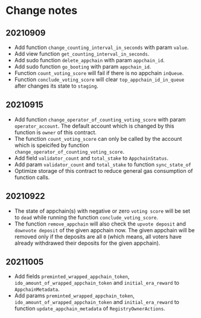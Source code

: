 # Change notes

## 20210909

* Add function `change_counting_interval_in_seconds` with param `value`.
* Add view function `get_counting_interval_in_seconds`.
* Add sudo function `delete_appchain` with param `appchain_id`.
* Add sudo function `go_booting` with param `appchain_id`.
* Function `count_voting_score` will fail if there is no appchain `inQueue`.
* Function `conclude_voting_score` will clear `top_appchain_id_in_queue` after changes its state to `staging`.

## 20210915

* Add function `change_operator_of_counting_voting_score` with param `operator_account`. The default account which is changed by this function is `owner` of this contract.
* The function `count_voting_score` can only be called by the account which is speicifed by function `change_operator_of_counting_voting_score`.
* Add field `validator_count` and `total_stake` to `AppchainStatus`.
* Add param `validator_count` and `total_stake` to function `sync_state_of`
* Optimize storage of this contract to reduce general gas consumption of function calls.

## 20210922

* The state of appchain(s) with negative or zero `voting score` will be set to `dead` while running the function `conclude_voting_score`.
* The function `remove_appchain` will also check the `upvote deposit` and `downvote deposit` of the given appchain now. The given appchain will be removed only if the deposits are all `0` (which means, all voters have already withdrawed their deposits for the given appchain).

## 20211005

* Add fields `preminted_wrapped_appchain_token`, `ido_amount_of_wrapped_appchain_token` and `initial_era_reward` to `AppchainMetadata`.
* Add params `preminted_wrapped_appchain_token`, `ido_amount_of_wrapped_appchain_token` and `initial_era_reward` to function `update_appchain_metadata` of `RegistryOwnerActions`.
